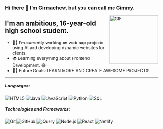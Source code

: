 ### Hi there 👋 I'm Girmachew, but you can call me Gimmy.

<img align="right" alt="GIF" height="160px" src="https://user-images.githubusercontent.com/74038190/212748830-4c709398-a386-4761-84d7-9e10b98fbe6e.gif" />

## I'm an ambitious, 16-year-old high school student.

- 👨‍💻 I’m currently working on web app projects using AI and developing dynamic websites for clients.
- 📚 Learning everything about Frontend Development. 😅
- 💪🏼 Future Goals: LEARN MORE AND CREATE AWESOME PROJECTS!

---

##### Languages:


![HTML5](https://img.shields.io/badge/-HTML5-000000?style=flat&logo=html5)
![Java](https://img.shields.io/badge/-Java-000000?style=flat&logo=java)
![JavaScript](https://img.shields.io/badge/-JavaScript-000000?style=flat&logo=javascript)
![Python](https://img.shields.io/badge/-Python-000000?style=flat&logo=python)
![SQL](https://img.shields.io/badge/-SQL-000000?style=flat&logo=postgresql)

##### Technologies and Frameworks:

![Git](https://img.shields.io/badge/-Git-222222?style=flat&logo=git&logoColor=F05032)
![GitHub](https://img.shields.io/badge/-GitHub-222222?style=flat&logo=github&logoColor=181717)
![jQuery](https://img.shields.io/badge/-jQuery-222222?style=flat&logo=jQuery&logoColor=0769AD)
![Node.js](https://img.shields.io/badge/-Node.js-222222?style=flat&logo=node.js&logoColor=339933)
![React](https://img.shields.io/badge/-React-222222?style=flat&logo=React&logoColor=61DAFB)
![Netlify](https://img.shields.io/badge/-Netlify-222222?style=flat-square&logo=netlify)
<br/>

